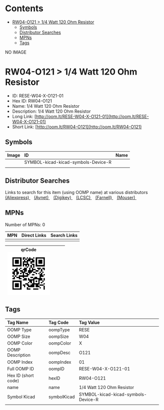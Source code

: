 



Contents
========

* [RW04-O121 > 1/4 Watt 120 Ohm Resistor](#rw04-o121--14-watt-120-ohm-resistor)
	* [Symbols](#symbols)
	* [Distributor Searches](#distributor-searches)
	* [MPNs](#mpns)
	* [Tags](#tags)
  
NO IMAGE  
# RW04-O121 > 1/4 Watt 120 Ohm Resistor

- ID: RESE-W04-X-O121-01
- Hex ID: RW04-O121
- Name: 1/4 Watt 120 Ohm Resistor
- Description: 1/4 Watt 120 Ohm Resistor
- Long Link: [http://oom.lt/RESE-W04-X-O121-01](http://oom.lt/RESE-W04-X-O121-01)
- Short Link: [http://oom.lt/RW04-O121](http://oom.lt/RW04-O121)

## Symbols
  

|Image|ID|Name|
| :--- | :--- | :--- |
|![]()|SYMBOL-kicad-kicad-symbols-Device-R||
||||

## Distributor Searches
  
Links to search for this item (using OOMP name) at various distributors  
[(Aliexpress) ](https://www.aliexpress.com/wholesale?SearchText=11171/4+Watt+120+Ohm+Resistor)&nbsp;&nbsp;&nbsp;[(Avnet) ](https://www.avnet.com/shop/us/search/1/4+Watt+120+Ohm+Resistor)&nbsp;&nbsp;&nbsp;[(Digikey) ](https://www.digikey.co.uk/en/products/result?s=1/4+Watt+120+Ohm+Resistor)&nbsp;&nbsp;&nbsp;[(LCSC) ](https://www.lcsc.com/search?q=1/4+Watt+120+Ohm+Resistor)&nbsp;&nbsp;&nbsp;[(Farnell) ](https://uk.farnell.com/search?st=1/4+Watt+120+Ohm+Resistor)&nbsp;&nbsp;&nbsp;[(Mouser) ](https://www.mouser.com/c/?q=1/4+Watt+120+Ohm+Resistor)&nbsp;&nbsp;&nbsp;
## MPNs
  
Number of MPNs: 0  

|MPN|Direct Links|Search Links|
| :--- | :--- | :--- |
||||
  

|qrCode<br>[![](https://raw.githubusercontent.com/oomlout/oomlout_OOMP_parts_V2/main/RESE/W04/X/O121/01/qrCode_140.png)](https://github.com/oomlout/oomlout_OOMP_parts_V2/tree/main/RESE/W04/X/O121/01/qrCode.png)||||
| :---: | :---: | :---: | :---: |

## Tags
  

|Tag Name|Tag Code|Tag Value|
| :--- | :--- | :--- |
|OOMP Type|oompType|RESE|
|OOMP Size|oompSize|W04|
|OOMP Color|oompColor|X|
|OOMP Description|oompDesc|O121|
|OOMP Index|oompIndex|01|
|Full OOMP ID|oompID|RESE-W04-X-O121-01|
|Hex ID (short code)|hexID|RW04-O121|
|name|name|1/4 Watt 120 Ohm Resistor|
|Symbol Kicad|symbolKicad|SYMBOL-kicad-kicad-symbols-Device-R|
||||
